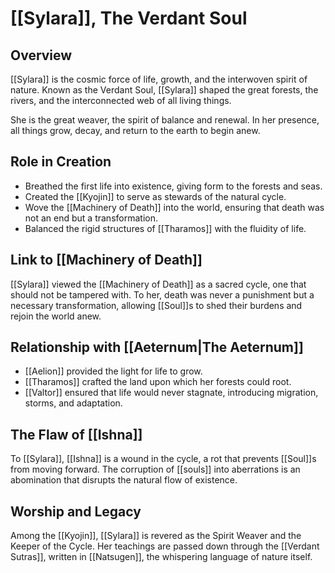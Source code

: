 # [[Sylara]], The Verdant Soul

## Overview
[[Sylara]] is the cosmic force of life, growth, and the interwoven spirit of nature. Known as the Verdant Soul, [[Sylara]] shaped the great forests, the rivers, and the interconnected web of all living things.

She is the great weaver, the spirit of balance and renewal. In her presence, all things grow, decay, and return to the earth to begin anew.

## Role in Creation
- Breathed the first life into existence, giving form to the forests and seas.
- Created the [[Kyojin]] to serve as stewards of the natural cycle.
- Wove the [[Machinery of Death]] into the world, ensuring that death was not an end but a transformation.
- Balanced the rigid structures of [[Tharamos]] with the fluidity of life.

## Link to [[Machinery of Death]]
[[Sylara]] viewed the [[Machinery of Death]] as a sacred cycle, one that should not be tampered with. To her, death was never a punishment but a necessary transformation, allowing [[Soul]]s to shed their burdens and rejoin the world anew.

## Relationship with [[Aeternum|The Aeternum]]
- [[Aelion]] provided the light for life to grow.
- [[Tharamos]] crafted the land upon which her forests could root.
- [[Valtor]] ensured that life would never stagnate, introducing migration, storms, and adaptation.

## The Flaw of [[Ishna]]
To [[Sylara]], [[Ishna]] is a wound in the cycle, a rot that prevents [[Soul]]s from moving forward. The corruption of [[souls]] into aberrations is an abomination that disrupts the natural flow of existence.

## Worship and Legacy
Among the [[Kyojin]], [[Sylara]] is revered as the Spirit Weaver and the Keeper of the Cycle. Her teachings are passed down through the [[Verdant Sutras]], written in [[Natsugen]], the whispering language of nature itself.
